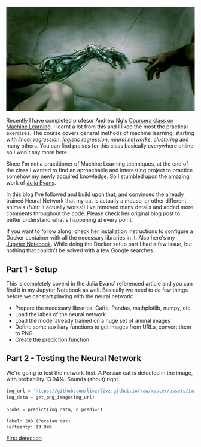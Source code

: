 ![Logo](/assets/images/nn-0.png)

Recently I have completed profesor Andrew Ng's [Coursera class on Machine Learning](https://www.coursera.org/learn/machine-learning). 
I learnt a lot from this and I liked the most the practical exercises.
The course covers general methods of machine learning, starting with _linear regression_, _logistic regression_, _neural networks_, _clustering_ and many others. 
You can find praises for this class basically everywhere online so I won't say more here. 

Since I'm not a practitioner of Machine Learning techniques, at the end of the class I wanted to find an aproachable and interesting project to practice somehow my newly acquired knowledge.
So I stumbled upon the amazing work of [Julia Evans](https://codewords.recurse.com/issues/five/why-do-neural-networks-think-a-panda-is-a-vulture).

In this blog I've followed and build upon that, and convinced the already trained Neural Network that my cat is actually a mouse, or other different animals (_Hint:_ It actually works!)
I've removed many details and added more comments throughout the code. Please check her original blog post to better understand what's happening at every point.

If you want to follow along, check her installation instructions to configure a Docker container with all the necessary libraries in it. Also here's my [Jupyter Notebook](/files/breaking-neural-network.ipynb). 
While doing the Docker setup part I had a few issue, but nothing that couldn't be solved with a few Google searches.

## Part 1 - Setup

This is completely coverd in the Julia Evans' referenced article and you can find it in my Jupyter Notebook as well. 
Basically  we need to da few things before we canstart playing with the neural network:
* Prepare the necessary libraries: Caffe, Pandas, mathplotlib, numpy, etc.
* Load the labes of the neural network
* Load the model already trained on a huge set of animal images
* Define some auxiliary functions to get images from URLs, convert them to PNG
* Create the prediction function

## Part 2 - Testing the Neural Network

We're going to test the network first. A Persian cat is detected in the image, with probability 13.94%. Sounds (about) right.
```python
img_url = 'https://github.com/livz/livz.github.io/raw/master/assets/images/liz.jpg'
img_data = get_png_image(img_url)

probs = predict(img_data, n_preds=1)
```

```
label: 283 (Persian cat)
certainty: 13.94%
```
[First detection](/assets/images/nn-1.png)
